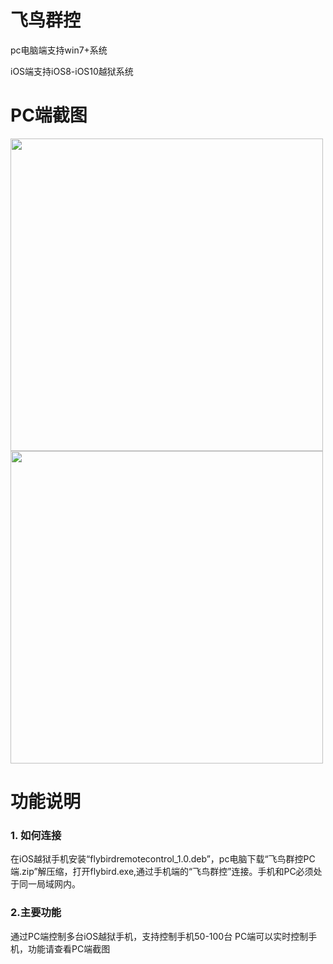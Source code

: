 # 飞鸟群控
pc电脑端支持win7+系统

iOS端支持iOS8-iOS10越狱系统
# PC端截图
<img src="https://github.com/bandy101/flybirdremotecontroller/blob/master/%E6%88%AA%E5%9B%BE/1.png" width="500px" />

<img src="https://github.com/bandy101/flybirdremotecontroller/blob/master/%E6%88%AA%E5%9B%BE/2.png" width="500px" />

# 功能说明

###  1. 如何连接
在iOS越狱手机安装“flybirdremotecontrol_1.0.deb”，pc电脑下载“飞鸟群控PC端.zip”解压缩，打开flybird.exe,通过手机端的“飞鸟群控”连接。手机和PC必须处于同一局域网内。

###  2.主要功能
通过PC端控制多台iOS越狱手机，支持控制手机50-100台
PC端可以实时控制手机，功能请查看PC端截图
